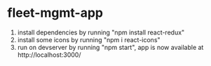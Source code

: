 # fleet-mgmt-app

1. install dependencies by running "npm install react-redux"
2. install some icons by running "npm i react-icons"
3. run on devserver by running "npm start", app is now available at http://localhost:3000/
